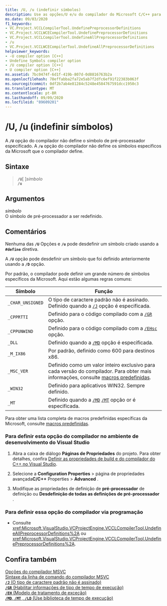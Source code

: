 ```yaml
---
title: /U, /u (indefinir símbolos)
description: Use as opções/U e/u do compilador do Microsoft C/C++ para não definir símbolos de pré-processador.
ms.date: 09/03/2020
f1_keywords:
- VC.Project.VCCLCompilerTool.UndefinePreprocessorDefinitions
- VC.Project.VCCLWCECompilerTool.UndefinePreprocessorDefinitions
- VC.Project.VCCLCompilerTool.UndefineAllPreprocessorDefinitions
- /u
- VC.Project.VCCLWCECompilerTool.UndefineAllPreprocessorDefinitions
helpviewer_keywords:
- -U compiler option [C++]
- Undefine Symbols compiler option
- /U compiler option [C++]
- U compiler option [C++]
ms.assetid: 7bc0474f-6d1f-419b-807d-0d8816763b2a
ms.openlocfilehash: 78effabba2fa72e5ab7f2dfc6ef91f22383b063f
ms.sourcegitcommit: 0df2b7ab4e81284c5248e4584767591dcc1950c3
ms.translationtype: MT
ms.contentlocale: pt-BR
ms.lasthandoff: 09/09/2020
ms.locfileid: "89609201"
---
```

# <a name="u-u-undefine-symbols"></a>/U, /u (indefinir símbolos)

A **`/U`** opção do compilador não define o símbolo de pré-processador especificado. A **`/u`** opção do compilador não define os símbolos específicos da Microsoft que o compilador define.

## <a name="syntax"></a>Sintaxe

> **`/U`**\[ ]*símbolo*\
> **`/u`**

## <a name="arguments"></a>Argumentos

*símbolo*<br/>
O símbolo de pré-processador a ser redefinido.

## <a name="remarks"></a>Comentários

Nenhuma das **`/U`** Opções e **`/u`** pode desdefinir um símbolo criado usando a **`#define`** diretiva.

A **`/U`** opção pode desdefinir um símbolo que foi definido anteriormente usando a **`/D`** opção.

Por padrão, o compilador pode definir um grande número de símbolos específicos da Microsoft. Aqui estão algumas regras comuns:

| Símbolo | Função |
|--|--|
| `_CHAR_UNSIGNED` | O tipo de caractere padrão não é assinado. Definido quando a [`/J`](j-default-char-type-is-unsigned.md) opção é especificada. |
| `_CPPRTTI` | Definido para o código compilado com a [`/GR`](gr-enable-run-time-type-information.md) opção. |
| `_CPPUNWIND` | Definido para o código compilado com a [`/EHsc`](eh-exception-handling-model.md) opção. |
| `_DLL` | Definido quando a [`/MD`](md-mt-ld-use-run-time-library.md) opção é especificada. |
| `_M_IX86` | Por padrão, definido como 600 para destinos x86. |
| `_MSC_VER` | Definido como um valor inteiro exclusivo para cada versão do compilador. Para obter mais informações, consulte [macros predefinidas](../../preprocessor/predefined-macros.md). |
| `_WIN32` | Definido para aplicativos WIN32. Sempre definido. |
| `_MT` | Definido quando a [`/MD`](md-mt-ld-use-run-time-library.md) [`/MT`](md-mt-ld-use-run-time-library.md) opção or é especificada. |

Para obter uma lista completa de macros predefinidas específicas da Microsoft, consulte [macros predefinidas](../../preprocessor/predefined-macros.md).

### <a name="to-set-this-compiler-option-in-the-visual-studio-development-environment"></a>Para definir esta opção do compilador no ambiente de desenvolvimento do Visual Studio

1. Abra a caixa de diálogo **Páginas de Propriedades** do projeto. Para obter detalhes, confira [Definir as propriedades de build e do compilador do C++ no Visual Studio](../working-with-project-properties.md).

1. Selecione a **Configuration Properties**  >  página de propriedades avançada**C/C++** Properties  >  **Advanced** .

1. Modifique as propriedades de definição de **pré-processador** de definição ou **Desdefinição de todas as definições de pré-processador** .

### <a name="to-set-this-compiler-option-programmatically"></a>Para definir essa opção do compilador via programação

- Consulte <xref:Microsoft.VisualStudio.VCProjectEngine.VCCLCompilerTool.UndefineAllPreprocessorDefinitions%2A> ou <xref:Microsoft.VisualStudio.VCProjectEngine.VCCLCompilerTool.UndefinePreprocessorDefinitions%2A>.

## <a name="see-also"></a>Confira também

[Opções do compilador MSVC](compiler-options.md)<br/>
[Sintaxe da linha de comando do compilador MSVC](compiler-command-line-syntax.md)<br/>
[**`/J`** (O tipo de caractere padrão não é assinado)](j-default-char-type-is-unsigned.md)<br/>
[**`/GR`** (Habilitar informações de tipo de tempo de execução)](gr-enable-run-time-type-information.md)<br/>
[**`/EH`** (Modelo de tratamento de exceção)](eh-exception-handling-model.md)<br/>
[**`/MD`**, **`/MT`** , **`/LD`** (Use biblioteca de tempo de execução)](md-mt-ld-use-run-time-library.md)
